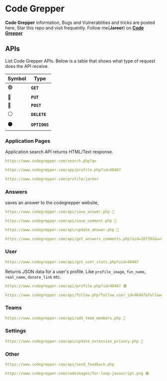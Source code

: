 # Code Grepper

**Code Grepper** information, Bugs and Vulnerablities and tricks are posted here, Star this repo and visit frequently. Follow me(**Jareer**) on **[Code Grepper][Profile]**


## APIs

List Code Grepper APIs. Below is a table that shows what type of request does the API receive.

| Symbol | Type |
|---|---|
| 🟢 |  **`GET`** |
| 🔵 |  **`PUT`** |
| 🔴 |  **`POST`** |
| ⚪ |  **`DELETE`** |
| ⚫ |  **`OPTIONS`** |

### Application Pages

Application search API returns HTML/Text response.

```yaml
https://www.codegrepper.com/search.php?q=
```

```yaml
https://www.codegrepper.com/app/profile.php?id=98467
```

```yaml
https://www.codegrepper.com/profile/jareer
```

### Answers

saves an answer to the codegrepper website,

```yaml
https://www.codegrepper.com/api/save_answer.php 🔴
```

```yaml
https://www.codegrepper.com/api/save_comment.php 🔴
```

```yaml
https://www.codegrepper.com/api/update_answer.php 🔴
```

```yaml
https://www.codegrepper.com/api/get_answers_comments.php?aid=287391&u=98467 🟢
```

### User

```yaml
https://www.codegrepper.com/api/get_user_stats.php?uid=98467
```

Returns JSON data for a user's profile. Like `profile_image`, `fun_name`, `real_name`, `donate_link` etc.

```yaml
https://www.codegrepper.com/api/profile.php?id=98467 🟢
```

```yaml
https://www.codegrepper.com/api/follow.php?follow_user_id=98467&follow=1 🟢
```

### Teams

```yaml
https://www.codegrepper.com/api/add_team_members.php 🔴
```

### Settings

```yaml
https://www.codegrepper.com/api/update_extension_privacy.php 🔴
```

### Other

```yaml
https://www.codegrepper.com/api/send_feedback.php
```

```yaml
https://www.codegrepper.com/codeimages/for-loop-javascript.png 🟢
```

[Profile]: https://www.codegrepper.com/app/profile.php?id=98467
